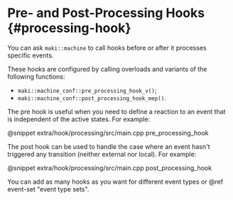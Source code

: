 # Pre- and Post-Processing Hooks {#processing-hook}

You can ask `maki::machine` to call hooks before or after it processes specific events.

These hooks are configured by calling overloads and variants of the following functions:
* `maki::machine_conf::pre_processing_hook_v()`;
* `maki::machine_conf::post_processing_hook_mep()`.

The pre hook is useful when you need to define a reaction to an event that is independent of the active states. For example:

@snippet extra/hook/processing/src/main.cpp pre_processing_hook

The post hook can be used to handle the case where an event hasn't triggered any transition (neither external nor local). For example:

@snippet extra/hook/processing/src/main.cpp post_processing_hook

You can add as many hooks as you want for different event types or @ref event-set "event type sets".
